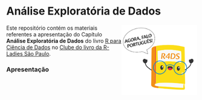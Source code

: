 
# Análise Exploratória de Dados

<img src="figs/livro.png" align="right" width="200px"/>

Este repositório contém os materiais referentes a apresentação do
Capítulo **Análise Exploratória de Dados** do livro [R para Ciência de
Dados](https://pt.r4ds.hadley.nz) no [Clube do livro da R-Ladies São
Paulo](https://github.com/R-Ladies-Sao-Paulo/2024-clube-do-livro-r4ds).

### Apresentação
